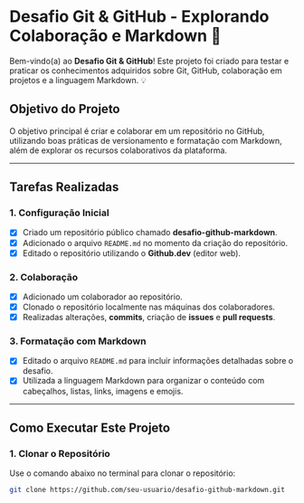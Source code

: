 # Desafio Git & GitHub - Explorando Colaboração e Markdown 🚀

Bem-vindo(a) ao **Desafio Git & GitHub**! Este projeto foi criado para testar e praticar os conhecimentos adquiridos sobre Git, GitHub, colaboração em projetos e a linguagem Markdown. 💡

## Objetivo do Projeto
O objetivo principal é criar e colaborar em um repositório no GitHub, utilizando boas práticas de versionamento e formatação com Markdown, além de explorar os recursos colaborativos da plataforma.

---

## Tarefas Realizadas
### 1. Configuração Inicial
- [x] Criado um repositório público chamado **desafio-github-markdown**.
- [x] Adicionado o arquivo `README.md` no momento da criação do repositório.
- [x] Editado o repositório utilizando o **Github.dev** (editor web).

### 2. Colaboração
- [x] Adicionado um colaborador ao repositório.
- [x] Clonado o repositório localmente nas máquinas dos colaboradores.
- [x] Realizadas alterações, **commits**, criação de **issues** e **pull requests**.

### 3. Formatação com Markdown
- [x] Editado o arquivo `README.md` para incluir informações detalhadas sobre o desafio.
- [x] Utilizada a linguagem Markdown para organizar o conteúdo com cabeçalhos, listas, links, imagens e emojis.

---

## Como Executar Este Projeto
### 1. Clonar o Repositório
Use o comando abaixo no terminal para clonar o repositório:
```bash
git clone https://github.com/seu-usuario/desafio-github-markdown.git
